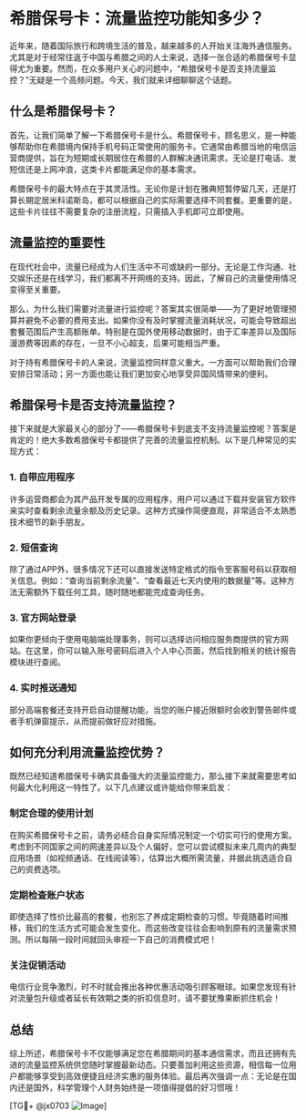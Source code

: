 # 希腊保号卡：流量监控功能知多少？

近年来，随着国际旅行和跨境生活的普及，越来越多的人开始关注海外通信服务。尤其是对于经常往返于中国与希腊之间的人士来说，选择一张合适的希腊保号卡显得尤为重要。然而，在众多用户关心的问题中，“希腊保号卡是否支持流量监控？”无疑是一个高频问题。今天，我们就来详细聊聊这个话题。

## 什么是希腊保号卡？

首先，让我们简单了解一下希腊保号卡是什么。希腊保号卡，顾名思义，是一种能够帮助你在希腊境内保持手机号码正常使用的服务卡。它通常由希腊当地的电信运营商提供，旨在为短期或长期居住在希腊的人群解决通讯需求。无论是打电话、发短信还是上网冲浪，这类卡片都能满足你的基本需求。

希腊保号卡的最大特点在于其灵活性。无论你是计划在雅典短暂停留几天，还是打算长期定居米科诺斯岛，都可以根据自己的实际需要选择不同套餐。更重要的是，这些卡片往往不需要复杂的注册流程，只需插入手机即可立即使用。

## 流量监控的重要性

在现代社会中，流量已经成为人们生活中不可或缺的一部分。无论是工作沟通、社交娱乐还是在线学习，我们都离不开网络的支持。因此，了解自己的流量使用情况变得至关重要。

那么，为什么我们需要对流量进行监控呢？答案其实很简单——为了更好地管理预算并避免不必要的费用支出。如果你没有及时掌握流量消耗状况，可能会导致超出套餐范围后产生高额账单。特别是在国外使用移动数据时，由于汇率差异以及国际漫游费等因素的存在，一旦不小心超支，后果可能相当严重。

对于持有希腊保号卡的人来说，流量监控同样意义重大。一方面可以帮助我们合理安排日常活动；另一方面也能让我们更加安心地享受异国风情带来的便利。

## 希腊保号卡是否支持流量监控？

接下来就是大家最关心的部分了——希腊保号卡到底支不支持流量监控呢？答案是肯定的！绝大多数希腊保号卡都提供了完善的流量监控机制。以下是几种常见的实现方式：

### 1. 自带应用程序
许多运营商都会为其产品开发专属的应用程序，用户可以通过下载并安装官方软件来实时查看剩余流量余额及历史记录。这种方式操作简便直观，非常适合不太熟悉技术细节的新手朋友。

### 2. 短信查询
除了通过APP外，很多情况下还可以直接发送特定格式的指令至客服号码以获取相关信息。例如：“查询当前剩余流量”、“查看最近七天内使用的数据量”等。这种方法无需额外下载任何工具，随时随地都能完成查询任务。

### 3. 官方网站登录
如果你更倾向于使用电脑端处理事务，则可以选择访问相应服务商提供的官方网站。在这里，你可以输入账号密码后进入个人中心页面，然后找到相关的统计报告模块进行查阅。

### 4. 实时推送通知
部分高端套餐还支持开启自动提醒功能，当您的账户接近限额时会收到警告邮件或者手机弹窗提示，从而提前做好应对措施。

## 如何充分利用流量监控优势？

既然已经知道希腊保号卡确实具备强大的流量监控能力，那么接下来就需要思考如何最大化利用这一特性了。以下几点建议或许能给你带来启发：

### 制定合理的使用计划
在购买希腊保号卡之前，请务必结合自身实际情况制定一个切实可行的使用方案。考虑到不同国家之间的网速差异以及个人偏好，您可以尝试模拟未来几周内的典型应用场景（如视频通话、在线阅读等），估算出大概所需流量，并据此挑选适合自己的资费选项。

### 定期检查账户状态
即使选择了性价比最高的套餐，也别忘了养成定期检查的习惯。毕竟随着时间推移，我们的生活方式可能会发生变化，而这些改变往往会影响到原有的流量需求预测。所以每隔一段时间就回头审视一下自己的消费模式吧！

### 关注促销活动
电信行业竞争激烈，时不时就会推出各种优惠活动吸引顾客眼球。如果您发现有针对流量包升级或者延长有效期之类的折扣信息时，请不要犹豫果断抓住机会！

## 总结

综上所述，希腊保号卡不仅能够满足您在希腊期间的基本通信需求，而且还拥有先进的流量监控系统供您随时掌握最新动态。只要善加利用这些资源，相信每一位用户都能够享受到高效便捷且经济实惠的服务体验。最后再次强调一点：无论是在国内还是国外，科学管理个人财务始终是一项值得提倡的好习惯哦！

[TG💪+ @jx0703 ![Image](https://github.com/user-attachments/assets/dbca1d08-cadb-493c-b0ec-ad6f7a83f270)]